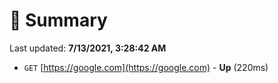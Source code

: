 # 📖 Summary
Last updated: **7/13/2021, 3:28:42 AM**

- `GET` [https://google.com](https://google.com) - **Up** (220ms)
